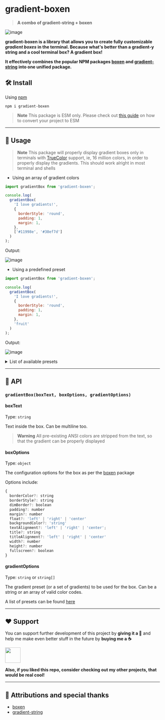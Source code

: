 <!-- markdownlint-disable MD010 MD033 MD001 -->

# gradient-boxen

> **A combo of gradient-string + boxen**

![image](https://user-images.githubusercontent.com/38729705/193000578-d584d1fd-e882-4a69-8d1a-ad8a9c8607ce.png)

**gradient-boxen is a library that allows you to create fully customizable _gradient boxes_ in the terminal. Because what's better than a gradient-y string and a cool terminal box? A gradient box!**

**It effectively combines the popular NPM packages [boxen](https://github.com/sindresorhus/boxen/) and [gradient-string](https://github.com/bokub/gradient-string) into one unified package.**

## 🛠️ Install

Using [npm](https://www.npmjs.com/)

```text
npm i gradient-boxen
```

> **Note**
> This package is ESM only. Please check out [this guide](https://gist.github.com/sindresorhus/a39789f98801d908bbc7ff3ecc99d99c) on how to convert your project to ESM

---

## 🔗 Usage

> **Note**
> This package will properly display gradient boxes only in terminals with [TrueColor](https://en.wikipedia.org/wiki/Color_depth#True_color_(24-bit)) support, ie, 16 million colors, in order to properly display the gradients. This should work alright in most terminal and shells

- Using an array of gradient colors

```js
import gradientBox from 'gradient-boxen';

console.log(
  gradientBox(
    'I love gradients!',
    {
      borderStyle: 'round',
      padding: 1,
      margin: 1,
    },
    ['#11998e', '#38ef7d']
  )
);
```

Output:

![image](https://user-images.githubusercontent.com/38729705/193009542-ef7ac6dd-4e60-484c-979b-172bf2337d63.png)

- Using a predefined preset

```js
import gradientBox from 'gradient-boxen';

console.log(
  gradientBox(
    'I love gradients!',
    {
      borderStyle: 'round',
      padding: 1,
      margin: 1,
    },
    'fruit'
  )
);
```

Output:

![image](https://user-images.githubusercontent.com/38729705/193009624-e777c4c7-4613-4116-aa3d-f45b42165332.png)

<details>

<summary>List of available presets</summary>

![Presets](https://camo.githubusercontent.com/e6afd27113a963ec77568597457b13ec43cd76c31a02e6dad7aeb8553733c578/687474703a2f2f6269742e6c792f3275467967724c)

These presets have been ported from [gradient-string](https://github.com/bokub/gradient-string#available-built-in-gradients)

</details>

---

## 🔮 API

### `gradientBox(boxText, boxOptions, gradientOptions)`

#### boxText

Type: `string`

Text inside the box. Can be multiline too.

> **Warning**
> All pre-existing ANSI colors are stripped from the text, so that the gradient can be properly displayed

#### boxOptions

Type: `object`

The configuration options for the box as per the [boxen](https://github.com/sindresorhus/boxen#options) package

Options include:

```js
{
  borderColor?: string
  borderStyle?: string
  dimBorder?: boolean
  padding?: number
  margin?: number
  float?: 'left' | 'right' | 'center'
  backgroundColor?: 'string'
  textAlignment?: 'left' | 'right' | 'center';
  title?: string
  titleAlignment?: 'left' | 'right' | 'center'
  width?: number
  height?: number
  fullscreen?: boolean
}
```

#### gradientOptions

Type: `string` or `string[]`

The gradient preset (or a set of gradients) to be used for the box. Can be a string or an array of valid color codes.

A list of presets can be found [here](https://github.com/bokub/gradient-string#available-built-in-gradients)

---

## ❤️ Support

You can support further development of this project by **giving it a 🌟** and help me make even better stuff in the future by **buying me a ☕**

<a href="https://www.buymeacoffee.com/savioxavier">
<img src="https://cdn.buymeacoffee.com/buttons/v2/default-blue.png" height="50px">
</a>

<br>

**Also, if you liked this repo, consider checking out my other projects, that would be real cool!**

---

## 💫 Attributions and special thanks

- [boxen](https://github.com/sindresorhus/boxen/)
- [gradient-string](https://github.com/bokub/gradient-string)
